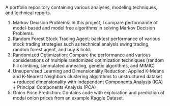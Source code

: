 A portfolio repository containing various analyses, modeling techniques, and technical reports.

1. Markov Decision Problems: In this project, I compare performance of model-based and model free algorithms in solving Markov Decision Problems.
2. Random Forest Stock Trading Agent: backtest performance of various stock trading strategies such as technical analysis swing trading, random forest agent, and buy & hold.
3. Randomized Optimization: Compare the performance and various considerations of multiple randomized optimization techniques (random hill climbing, simmulated annealing, genetic algorithms, and MIMIC)
4. Unsupervised Learning and Dimensionality Reduction: Applied K-Means and K-Nearest Neighbors clustering algorithms to unstructured dataset + reduced dimensionality with Independent Components Analysis (ICA) + Principal Components Analysis (PCA)
5. Onion Price Prediction: Contains code with exploration and prediction of modal onion prices from an example Kaggle Dataset.
